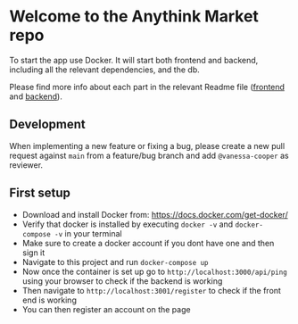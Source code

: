 # Welcome to the Anythink Market repo

To start the app use Docker. It will start both frontend and backend, including all the relevant dependencies, and the db.

Please find more info about each part in the relevant Readme file ([frontend](frontend/readme.md) and [backend](backend/README.md)).

## Development

When implementing a new feature or fixing a bug, please create a new pull request against `main` from a feature/bug branch and add `@vanessa-cooper` as reviewer.

## First setup

- Download and install Docker from: https://docs.docker.com/get-docker/
- Verify that docker is installed by executing `docker -v` and `docker-compose -v` in your terminal
- Make sure to create a docker account if you dont have one and then sign it
- Navigate to this project and run `docker-compose up`
- Now once the container is set up go to `http://localhost:3000/api/ping` using your browser to check if the backend is working
- Then navigate to `http://localhost:3001/register` to check if the front end is working
- You can then register an account on the page


